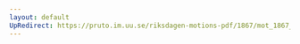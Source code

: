 ```yaml
---
layout: default
UpRedirect: https://pruto.im.uu.se/riksdagen-motions-pdf/1867/mot_1867__ak__134/mot_1867__ak__134-001.pdf
---
```

